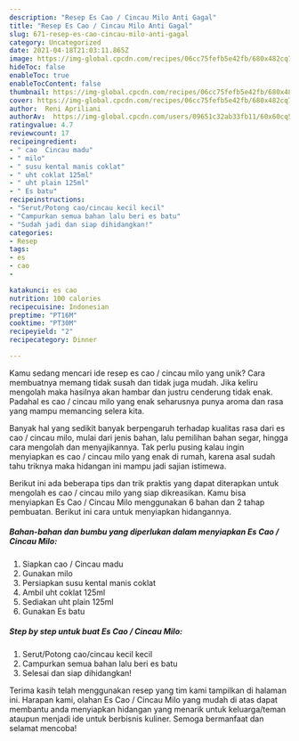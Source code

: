 ```yaml
---
description: "Resep Es Cao / Cincau Milo Anti Gagal"
title: "Resep Es Cao / Cincau Milo Anti Gagal"
slug: 671-resep-es-cao-cincau-milo-anti-gagal
category: Uncategorized
date: 2021-04-18T21:03:11.865Z
image: https://img-global.cpcdn.com/recipes/06cc75fefb5e42fb/680x482cq70/es-cao-cincau-milo-foto-resep-utama.jpg
hideToc: false
enableToc: true
enableTocContent: false
thumbnail: https://img-global.cpcdn.com/recipes/06cc75fefb5e42fb/680x482cq70/es-cao-cincau-milo-foto-resep-utama.jpg
cover: https://img-global.cpcdn.com/recipes/06cc75fefb5e42fb/680x482cq70/es-cao-cincau-milo-foto-resep-utama.jpg
author:  Reni Apriliani
authorAv:  https://img-global.cpcdn.com/users/09651c32ab33fb11/60x60cq50/avatar.jpg
ratingvalue: 4.7
reviewcount: 17
recipeingredient:
- " cao  Cincau madu"
- " milo"
- " susu kental manis coklat"
- " uht coklat 125ml"
- " uht plain 125ml"
- " Es batu"
recipeinstructions:
- "Serut/Potong cao/cincau kecil kecil"
- "Campurkan semua bahan lalu beri es batu"
- "Sudah jadi dan siap dihidangkan!"
categories:
- Resep
tags:
- es
- cao
- 

katakunci: es cao  
nutrition: 100 calories
recipecuisine: Indonesian
preptime: "PT16M"
cooktime: "PT30M"
recipeyield: "2"
recipecategory: Dinner

---
```



Kamu sedang mencari ide resep es cao / cincau milo yang unik? Cara membuatnya memang tidak susah dan tidak juga mudah. Jika keliru mengolah maka hasilnya akan hambar dan justru cenderung tidak enak. Padahal es cao / cincau milo yang enak seharusnya punya aroma dan rasa yang mampu memancing selera kita.


Banyak hal yang sedikit banyak berpengaruh terhadap kualitas rasa dari es cao / cincau milo, mulai dari jenis bahan, lalu pemilihan bahan segar, hingga cara mengolah dan menyajikannya. Tak perlu pusing kalau ingin menyiapkan es cao / cincau milo yang enak di rumah, karena asal sudah tahu triknya maka hidangan ini mampu jadi sajian istimewa.




Berikut ini ada beberapa tips dan trik praktis yang dapat diterapkan untuk mengolah es cao / cincau milo yang siap dikreasikan. Kamu bisa menyiapkan Es Cao / Cincau Milo menggunakan 6 bahan dan 2 tahap pembuatan. Berikut ini cara untuk menyiapkan hidangannya.

<!--inarticleads1-->

##### Bahan-bahan dan bumbu yang diperlukan dalam menyiapkan Es Cao / Cincau Milo:

1. Siapkan  cao / Cincau madu
1. Gunakan  milo
1. Persiapkan  susu kental manis coklat
1. Ambil  uht coklat 125ml
1. Sediakan  uht plain 125ml
1. Gunakan  Es batu




<!--inarticleads2-->

##### Step by step untuk buat Es Cao / Cincau Milo:

1. Serut/Potong cao/cincau kecil kecil
1. Campurkan semua bahan lalu beri es batu
1. Selesai dan siap dihidangkan!



Terima kasih telah menggunakan resep yang tim kami tampilkan di halaman ini. Harapan kami, olahan Es Cao / Cincau Milo yang mudah di atas dapat membantu anda menyiapkan hidangan yang menarik untuk keluarga/teman ataupun menjadi ide untuk berbisnis kuliner. Semoga bermanfaat dan selamat mencoba!
